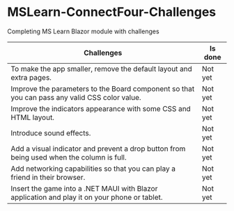 # MSLearn-ConnectFour-Challenges
Completing MS Learn Blazor module with challenges

|Challenges | Is done |
|-----------|---------|
| To make the app smaller, remove the default layout and extra pages. | Not yet |
| Improve the parameters to the Board component so that you can pass any valid CSS color value. | Not yet |       
| Improve the indicators appearance with some CSS and HTML layout. | Not yet |
| Introduce sound effects. | Not yet |
| Add a visual indicator and prevent a drop button from being used when the column is full. | Not yet |
| Add networking capabilities so that you can play a friend in their browser. | Not yet |
| Insert the game into a .NET MAUI with Blazor application and play it on your phone or tablet. | Not yet |
